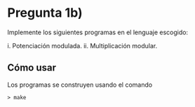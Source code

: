 # Pregunta 1b)

Implemente los siguientes programas en el lenguaje escogido:

i. Potenciación modulada.
ii. Multiplicación modular.

## Cómo usar

Los programas se construyen usando el comando

`> make`

